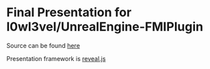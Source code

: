 # Final Presentation for l0wl3vel/UnrealEngine-FMIPlugin
Source can be found [here](https://github.com/l0wl3vel/UnrealEngine-FMIPlugin)

Presentation framework is [reveal.js](https://github.com/hakimel/reveal.js)